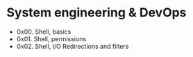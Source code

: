 # System engineering & DevOps

- 0x00. Shell, basics 
- 0x01. Shell, permissions 
-  0x02. Shell, I/O Redirections and filters
